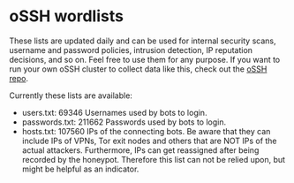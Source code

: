 # oSSH wordlists
These lists are updated daily and can be used for internal security scans, username and password policies, intrusion detection, IP reputation decisions, and so on. Feel free to use them for any purpose. If you want to run your own oSSH cluster to collect data like this, check out the [oSSH repo](https://github.com/toxyl/ossh).  

Currently these lists are available:  
- users.txt: 69346                                                                                                                                                                                                                                                 Usernames used by bots to login. 
- passwords.txt: 211662                                                                                                                                                                                                                                                 Passwords used by bots to login. 
- hosts.txt: 107560                                                                                                                                                                                                                                                 IPs of the connecting bots. Be aware that they can include IPs of VPNs, Tor exit nodes and others that are NOT IPs of the actual attackers. Furthermore, IPs can get reassigned after being recorded by the honeypot. Therefore this list can not be relied upon, but might be helpful as an indicator.
